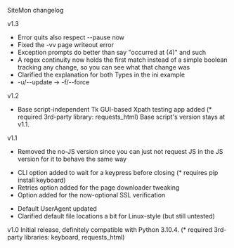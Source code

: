 ﻿SiteMon changelog

v1.3
  * Error quits also respect --pause now
  * Fixed the -vv page writeout error
  * Exception prompts do better than say "occurred at (4)" and such
  * A regex continuity now holds the first match instead of a simple boolean tracking any change, so you can see what that change was
  * Clarified the explanation for both Types in the ini example
  * -u/--update → -f/--force

v1.2
  + Base script-independent Tk GUI-based Xpath testing app added
    (* required 3rd-party library: requests_html)
  Base script's version stays at v1.1.

v1.1
  - Removed the no-JS version since you can just not request JS in the JS version for it to behave the same way
  + CLI option added to wait for a keypress before closing
    (* requires pip install keyboard)
  + Retries option added for the page downloader tweaking
  + Option added for the now-optional SSL verification
  * Default UserAgent updated
  * Clarified default file locations a bit for Linux-style (but still untested)

v1.0
  Initial release, definitely compatible with Python 3.10.4.
  (* required 3rd-party libraries: keyboard, requests_html)